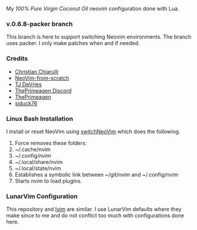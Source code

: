 My *100% Pure Virgin Coconut Oil* neovim configuration done with Lua.

### v.0.6.8-packer branch
This branch is here to support switching Neovim environments.  The branch uses
packer.  I only make patches when and if needed.

### Credits
* [Christian Chiarulli](https://github.com/ChristianChiarulli/LunarVim)
* [NeoVim-from-scratch](https://github.com/LunarVim/Neovim-from-scratch)
* [TJ DeVries](https://github.com/tjdevries)
* [ThePrimeagen Discord](https://discord.gg/3ujcVMe)
* [ThePrimeagen](https://github.com/ThePrimeagen)
* [siduck76](https://github.com/siduck76/neovim-dotfiles)

### Linux Bash Installation

I install or reset NeoVim using [switchNeoVim](https://github.com/Traap/dotfiles/blob/master/bin/switchNeoVim) which does the following.

1. Force removes these folders:
  1. ~/.cache/nvim
  2. ~/.config/nvim
  3. ~/.local/share/nvim
  3. ~/.local/state/nvim
2. Establishes a symbolic link between ~/git/nvim and ~/.config/nvim
6. Starts nvim to load plugins.

### LunarVim Configuration
This repository and [lvim](https://github.com/traap/lvim) are similar.  I use LunarVim
defaults where they make since to me and do not conflict too
much with configurations done here.
